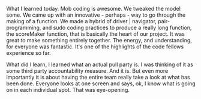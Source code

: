 What I learned today. Mob coding is awesome. We tweaked the model some. We came up with an innovative - perhaps - way to go through the making of a function. We made a hybrid of driver | navigator, pair-programming, and sudo coding practices to produce a really long function, the scoreMaker function, that is basically the heart of our project. It was great to make something entirely together. The energy, and understanding, for everyone was fantastic. It's one of the highlights of the code fellows experience so far.

What did I learn, I learned what an actual pull party is. I was thinking of it as some third party accountability measure. And it is. But even more importantly it is about having the entire team really take a look at what has been done. Everyone looks at one screen and says, ok, I know what is going on in each individual spot. That was eye-opening.
